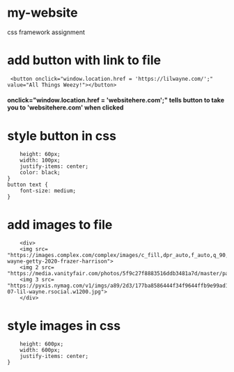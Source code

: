 # my-website
css framework assignment

# add button with link to file 
```  <button onclick="window.location.href = 'https://lilwayne.com/';" value="All Things Weezy!"></button> ```
#### onclick="window.location.href = 'websitehere.com';" tells button to take you to 'websitehere.com' when clicked

# style button in css
``` button {
    height: 60px;
    width: 100px;
    justify-items: center;
    color: black;
}
button text {
    font-size: medium;
}
```
# add images to file
``` <div></div>
    <div>
    <img src= "https://images.complex.com/complex/images/c_fill,dpr_auto,f_auto,q_90,w_1400/fl_lossy,pg_1/lh8fmadxkcg4yxd6xbad/lil-wayne-getty-2020-frazer-harrison">
    <img 2 src= "https://media.vanityfair.com/photos/5f9c27f8883516ddb3481a7d/master/pass/wayne.jpg">
    <img 3 src= "https://pyxis.nymag.com/v1/imgs/a89/2d3/177ba8586444f34f9644ffb9e99ad12caa-07-lil-wayne.rsocial.w1200.jpg">
    </div>
```
# style images in css
``` img {
    height: 600px;
    width: 600px;
    justify-items: center;
}
```



    
    
    
